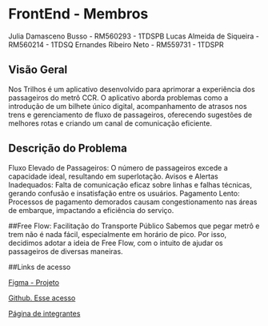 # FrontEnd - Membros
Julia Damasceno Busso - RM560293 - 1TDSPB
Lucas Almeida de Siqueira - RM560214 - 1TDSQ
Ernandes Ribeiro Neto - RM559731 - 1TDSPR


## Visão Geral

Nos Trilhos é um aplicativo desenvolvido para aprimorar a experiência dos passageiros do metrô CCR. O aplicativo aborda problemas como a introdução de um bilhete único digital, acompanhamento de atrasos nos trens e gerenciamento de fluxo de passageiros, oferecendo sugestões de melhores rotas e criando um canal de comunicação eficiente.

## Descrição do Problema 
Fluxo Elevado de Passageiros: O número de passageiros excede a capacidade ideal, resultando em superlotação. 
Avisos e Alertas Inadequados: Falta de comunicação eficaz sobre linhas e falhas técnicas, gerando confusão e insatisfação entre os usuários. 
Pagamento Lento: Processos de pagamento demorados causam congestionamento nas áreas de embarque, impactando a eficiência do serviço. 

##Free Flow: Facilitação do Transporte Público
Sabemos que pegar metrô e trem não é nada fácil, especialmente em horário de pico. Por isso, decidimos adotar a ideia de Free Flow, com o intuito de ajudar os passageiros de diversas maneiras.

##Links de acesso

[Figma - Projeto](https://www.figma.com/design/eLXgXeKBXZFBEXvG20vVQk/CCR?node-id=1-341&t=hpCib8AiXGUSLGzG-1)


[Github. Esse acesso](https://github.com/ChallengeGroup-1tdspb/FrontEnd)

[Página de integrantes](https://www.figma.com/design/gZZ0Kmx2PQAOXL4trscqFg/prototipo-1?node-id=15-138&node-type=canvas&t=pSTVX6IcVmtVdHQQ-0)

